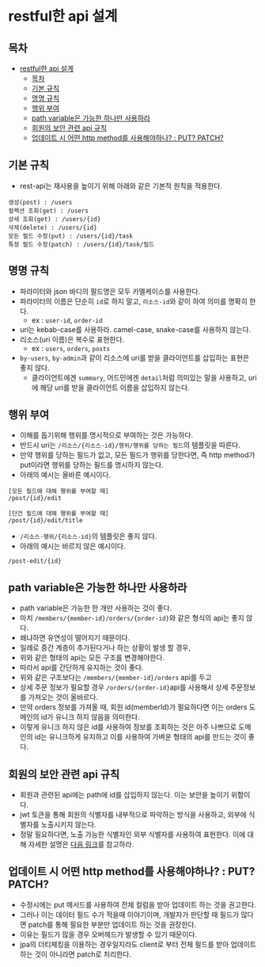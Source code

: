 # restful한 api 설계

## 목차

- [restful한 api 설계](#restful한-api-설계)
    - [목차](#목차)
    - [기본 규칙](#기본-규칙)
    - [명명 규칙](#명명-규칙)
    - [행위 부여](#행위-부여)
    - [path variable은 가능한 하나만 사용하라](#path-variable은-가능한-하나만-사용하라)
    - [회원의 보안 관련 api 규칙](#회원의-보안-관련-api-규칙)
    - [업데이트 시 어떤 http method를 사용해야하나? : PUT? PATCH?](#업데이트-시-어떤-http-method를-사용해야하나--put-patch)

## 기본 규칙

- rest-api는 재사용을 높이기 위해 아래와 같은 기본적 원칙을 적용한다.

```
생성(post) : /users
컬렉션 조회(get) : /users
상세 조회(get) : /users/{id}
삭제(delete) : /users/{id}
모든 필드 수정(put) : /users/{id}/task
특정 필드 수정(patch) : /users/{id}/task/필드
```

## 명명 규칙

- 파라미터와 json 바디의 필드명은 모두 카멜케이스를 사용한다.
- 파라미터의 이름은 단순히 `id`로 하지 말고, `리소스-id`와 같이 하여 의미를 명확히 한다.
    - ex : `user-id`, `order-id`
- uri는 kebab-case를 사용하라. camel-case, snake-case를 사용하지 않는다.
- 리소스(uri 이름)은 복수로 표현한다.
    - ex : `users`, `orders`, `posts`
- `by-users`, `by-admin`과 같이 리소스에 uri를 받을 클라이언트를 삽입하는 표현은 좋지 않다.
    - 클라이언트에겐 `summary`, 어드민에겐 `detail`처럼 의미있는 말을 사용하고, uri에 해당 uri를 받을 클라이언트 이름을 삽입하지 않는다.

## 행위 부여

- 이해를 돕기위해 행위를 명시적으로 부여하는 것은 가능하다.
- 반드시 uri는 `/리소스/{리소스-id}/행위/행위를 당하는 필드`의 템플릿을 따른다.
- 만약 행위를 당하는 필드가 없고, 모든 필드가 행위를 당한다면, 즉 http method가 put이라면 행위를 당하는 필드를 명시하지 않는다.
- 아래의 예시는 올바른 예시이다.

```
[모든 필드에 대해 행위를 부여할 때]
/post/{id}/edit

[단건 필드에 대해 행위를 부여할 때]
/post/{id}/edit/title
```

- `/리소스-행위/{리소스-id}`의 템플릿은 좋지 않다.
- 아래의 예시는 바르지 않은 예시이다.

```
/post-edit/{id}
```

## path variable은 가능한 하나만 사용하라

- path variable은 가능한 한 개만 사용하는 것이 좋다.
- 마치 `/members/{member-id}/orders/{order-id}`와 같은 형식의 api는 좋지 않다.
- 왜냐하면 유연성이 떨어지기 때문이다.
- 일례로 중간 계층이 추가된다거나 하는 상황이 발생 할 경우,
- 위와 같은 형태의 api는 모든 구조를 변경해야한다.
- 따라서 api를 간단하게 유지하는 것이 좋다.
- 위와 같은 구조보다는 `/members/{member-id}/orders` api를 두고
- 상세 주문 정보가 필요할 경우 `/orders/{order-id}`api를 사용해서 상세 주문정보를 가져오는 것이 올바르다.
- 만약 orders 정보를 가져올 때, 회원 id(memberId)가 필요하다면 이는 orders 도메인의 id가 유니크 하지 않음을 의미한다.
- 이렇게 유니크 하지 않은 id를 사용하여 정보를 조회하는 것은 아주 나쁘므로 도메인의 id는 유니크하게 유지하고 이를 사용하여 가벼운 형태의 api를 만드는 것이 좋다.

## 회원의 보안 관련 api 규칙

- 회원과 관련된 api에는 path에 id를 삽입하지 않는다. 이는 보안을 높이기 위함이다.
- jwt 토큰을 통해 회원의 식별자를 내부적으로 파악하는 방식을 사용하고, 외부에 식별자를 노출시키지 않는다.
- 정말 필요하다면, 노출 가능한 식별자인 외부 식별자를 사용하여 표현한다. 이에 대해 자세한 설명은 [다음 링크](./INTERNAL_EXTERNAL_PK.md)를 참고하라.

## 업데이트 시 어떤 http method를 사용해야하나? : PUT? PATCH?

- 수정시에는 put 메서드를 사용하여 전체 컬럼을 받아 업데이트 하는 것을 권고한다.
- 그러나 이는 데이터 필드 수가 적을때 이야기이며, 개발자가 판단할 때 필드가 많다면 patch를 통해 필요한 부분만 업데이트 하는 것을 권장한다.
- 이유는 필드가 많을 경우 오버헤드가 발생할 수 있기 때문이다.
- jpa의 더티체킹을 이용하는 경우일지라도 client로 부터 전체 필드를 받아 업데이트 하는 것이 아니라면 patch로 처리한다.
